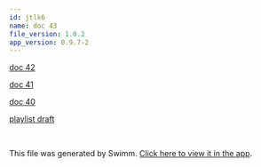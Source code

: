 ```yaml
---
id: jtlk6
name: doc 43
file_version: 1.0.2
app_version: 0.9.7-2
---
```


[doc 42](doc-42.jegzt.sw.md)

[doc 41](doc-41.3h16e.sw.md)

[doc 40](doc-40.8vuea.sw.md)

[playlist draft](playlist-draft.pgblk.pl.sw.md)





<br/>

This file was generated by Swimm. [Click here to view it in the app](http://localhost:5001/repos/Z2l0aHViJTNBJTNBYXplcm90aGNvcmUtd290bGslM0ElM0FtYW96U3dpbW0=/docs/jtlk6).